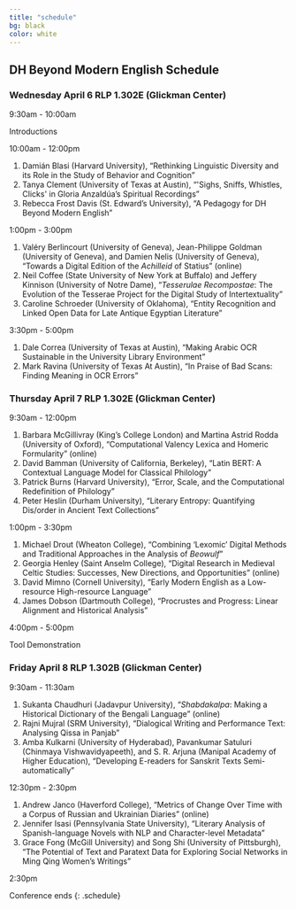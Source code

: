 ```yaml
---
title: "schedule"
bg: black
color: white
---
```


## DH Beyond Modern English Schedule

### Wednesday April 6 RLP 1.302E (Glickman Center)

9:30am - 10:00am  

Introductions  

10:00am - 12:00pm
1.	Damián Blasi (Harvard University), “Rethinking Linguistic Diversity and its Role in the Study of Behavior and Cognition”
2.	Tanya Clement (University of Texas at Austin), “'Sighs, Sniffs, Whistles, Clicks' in Gloria Anzaldúa’s Spiritual Recordings”
3.	Rebecca Frost Davis (St. Edward’s University), “A Pedagogy for DH Beyond Modern English”

1:00pm - 3:00pm
1.	Valéry Berlincourt (University of Geneva), Jean-Philippe Goldman (University of Geneva), and Damien Nelis (University of Geneva), “Towards a Digital Edition of the <i>Achilleid</i> of Statius” (online)
2.	Neil Coffee (State University of New York at Buffalo) and Jeffery Kinnison (University of Notre Dame), “<i>Tesserulae Recompostae</i>: The Evolution of the Tesserae Project for the Digital Study of Intertextuality”
3.	Caroline Schroeder (University of Oklahoma), “Entity Recognition and Linked Open Data for Late Antique Egyptian Literature”

3:30pm - 5:00pm  
1.  Dale Correa (University of Texas at Austin), “Making Arabic OCR Sustainable in the University Library Environment”
2.  Mark Ravina (University of Texas At Austin), “In Praise of Bad Scans: Finding Meaning in OCR Errors”  

### Thursday April 7 RLP 1.302E (Glickman Center)

9:30am - 12:00pm
1.	Barbara McGillivray (King’s College London) and Martina Astrid Rodda (University of Oxford), “Computational Valency Lexica and Homeric Formularity” (online)
2.	David Bamman (University of California, Berkeley), “Latin BERT: A Contextual Language Model for Classical Philology”
3.	Patrick Burns (Harvard University), “Error, Scale, and the Computational Redefinition of Philology”
4.	Peter Heslin (Durham University), “Literary Entropy: Quantifying Dis/order in Ancient Text Collections”

1:00pm - 3:30pm
1.	Michael Drout (Wheaton College), “Combining ‘Lexomic’ Digital Methods and Traditional Approaches in the Analysis of <i>Beowulf</i>”
2.	Georgia Henley (Saint Anselm College), “Digital Research in Medieval Celtic Studies: Successes, New Directions, and Opportunities” (online)
3.	David Mimno (Cornell University), “Early Modern English as a Low-resource High-resource Language”
4.	James Dobson (Dartmouth College), “Procrustes and Progress: Linear Alignment and Historical Analysis”

4:00pm - 5:00pm  

Tool Demonstration  

### Friday April 8 RLP 1.302B (Glickman Center)

9:30am - 11:30am
1.	Sukanta Chaudhuri (Jadavpur University), “<i>Shabdakalpa</i>: Making a Historical Dictionary of the Bengali Language” (online)
2.	Rajni Mujral (SRM University), “Dialogical Writing and Performance Text: Analysing Qissa in Panjab”
3.	Amba Kulkarni (University of Hyderabad), Pavankumar Satuluri (Chinmaya Vishwavidyapeeth), and S. R. Arjuna (Manipal Academy of Higher Education), “Developing E-readers for Sanskrit Texts Semi-automatically”

12:30pm - 2:30pm  
1.  Andrew Janco (Haverford College), “Metrics of Change Over Time with a Corpus of Russian and Ukrainian Diaries” (online)  
2.  Jennifer Isasi (Pennsylvania State University), “Literary Analysis of Spanish-language Novels with NLP and Character-level Metadata”  
3.  Grace Fong (McGill University) and Song Shi (University of Pittsburgh), “The Potential of Text and Paratext Data for Exploring Social Networks in Ming Qing Women’s Writings”  

2:30pm  

Conference ends
{: .schedule}
